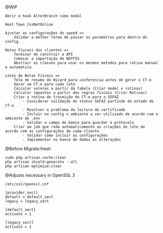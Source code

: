 @WIP

    Abrir o hook AlterBranch como modal

    Next Town IssNetOnline

    Ajustar as configurações do speed =>
        Validar a melhor forma de passar os parametros para dentro do config.

    Notas Fiscais dos clientes =>
        Terminar de construir a API
        Começar a importação de NOTFIS
        Abstrair as classes para usar os mesmos metodos para rotina manual e automatica

    Lotes de Notas Fiscais =>
        Tela de resumo do Wizard para conferencia antes de gerar o CT-e
        Gerar um CT-e para cada lote
        Calcular valores a partir da tabela (Criar model e rotinas)
        Calcular impostos a partir das regras fiscais (Criar Rotinas)
        Criar a rotina de trasmição do CT-e para a SEFAZ
            - Considerar validação do status SEFAZ partindo do estado do CT-e
            - Resolver o problema da leitura do certificado
            - Incluir no config o ambiente a ser utilizado de acordo com o ambiente do .env
            - Validar o campo do banco para guardar o protocolo
        Criar um job que roda automaticamente as criações de lote de acordo com as configurações de cada cliente
            - Validar como incluir as configurações
            - Implementar no banco de dados as alterações

@Before Migrate:fresh

    sudo php artisan cache:clear
    php artisan shield:generate --all
    php artisan optimize:clear

@Adjusts necessary in OpenSSL 3

    /etc/ssl/openssl.cnf

    [provider_sect]
    default = default_sect
    legacy = legacy_sect

    [default_sect]
    activate = 1

    [legacy_sect]
    activate = 1
